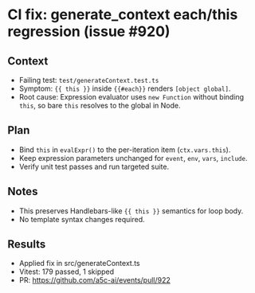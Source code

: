 # CI fix: generate_context each/this regression (issue #920)

## Context

- Failing test: `test/generateContext.test.ts`
- Symptom: `{{ this }}` inside `{{#each}}` renders `[object global]`.
- Root cause: Expression evaluator uses `new Function` without binding `this`, so bare `this` resolves to the global in Node.

## Plan

- Bind `this` in `evalExpr()` to the per-iteration item (`ctx.vars.this`).
- Keep expression parameters unchanged for `event`, `env`, `vars`, `include`.
- Verify unit test passes and run targeted suite.

## Notes

- This preserves Handlebars-like `{{ this }}` semantics for loop body.
- No template syntax changes required.

## Results

- Applied fix in src/generateContext.ts
- Vitest: 179 passed, 1 skipped
- PR: https://github.com/a5c-ai/events/pull/922

